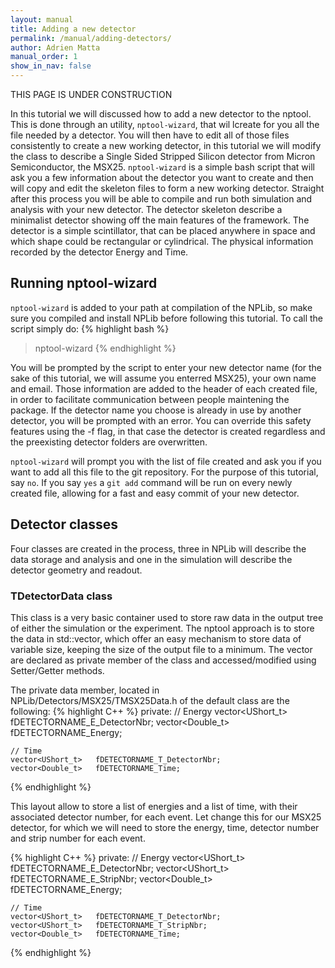 ```yaml
---
layout: manual 
title: Adding a new detector 
permalink: /manual/adding-detectors/
author: Adrien Matta
manual_order: 1
show_in_nav: false
---
```

THIS PAGE IS UNDER CONSTRUCTION

In this tutorial we will discussed how to add a new detector to the nptool. This is done through an utility, `nptool-wizard`, that wil lcreate for you all the file needed by a detector. You will then have to edit all of those files consistently to create a new working detector, in this tutorial we will modify the class to describe a Single Sided Stripped Silicon detector from Micron Semiconductor, the MSX25.  `nptool-wizard` is a simple bash script that will ask you a few information about the detector you want to create and then will copy and edit the skeleton files to form a new working detector. Straight after this process you will be able to compile and run both simulation and analysis with your new detector. The detector skeleton describe a minimalist detector showing off the main features of the framework. The detector is a simple scintillator, that can be placed anywhere in space and which shape could be rectangular or cylindrical. The physical information recorded by the detector Energy and Time.

## Running nptool-wizard
`nptool-wizard` is added to your path at compilation of the NPLib, so make sure you compiled and install NPLib before following this tutorial. To call the script simply do:
{% highlight bash %}
> nptool-wizard
{% endhighlight %}

You will be prompted by the script to enter your new detector name (for the sake of this tutorial, we will assume you enterred MSX25), your own name and email. Those information are added to the header of each created file, in order to facilitate communication between people maintening the package. If the detector name you choose is already in use by another detector, you will be prompted with an error. You can override this safety features using the -f flag, in that case the detector is created regardless and the preexisting detector folders are overwritten.  

`nptool-wizard` will prompt you with the list of file created and ask you if you want to add all this file to the git repository. For the purpose of this tutorial, say `no`. If you say `yes` a `git add` command will be run on every newly created file, allowing for a fast and easy commit of your new detector. 


## Detector classes
Four classes are created in the process, three in NPLib will describe the data storage and analysis and one in the simulation will describe the detector geometry and readout.

### TDetectorData class

This class is a very basic container used to store raw data in the output tree of either the simulation or the experiment. The nptool approach is to store the data in std::vector, which offer an easy mechanism to store data of variable size, keeping the size of the output file to a minimum. The vector are declared as private member of the class and accessed/modified using Setter/Getter methods.


The private data member, located in NPLib/Detectors/MSX25/TMSX25Data.h of the default class are the following:
{% highlight C++ %}
  private: 
    // Energy
    vector<UShort_t>   fDETECTORNAME_E_DetectorNbr;
    vector<Double_t>   fDETECTORNAME_Energy;

    // Time
    vector<UShort_t>   fDETECTORNAME_T_DetectorNbr;
    vector<Double_t>   fDETECTORNAME_Time;
{% endhighlight %}

This layout allow to store a list of energies and a list of time, with their associated detector number, for each event. Let change this for our MSX25 detector, for which we will need to store the energy, time, detector number and strip number for each event.

{% highlight C++ %}
  private: 
    // Energy
    vector<UShort_t>   fDETECTORNAME_E_DetectorNbr;
    vector<UShort_t>   fDETECTORNAME_E_StripNbr;
    vector<Double_t>   fDETECTORNAME_Energy;

    // Time
    vector<UShort_t>   fDETECTORNAME_T_DetectorNbr;
    vector<UShort_t>   fDETECTORNAME_T_StripNbr;
    vector<Double_t>   fDETECTORNAME_Time;
{% endhighlight %}


